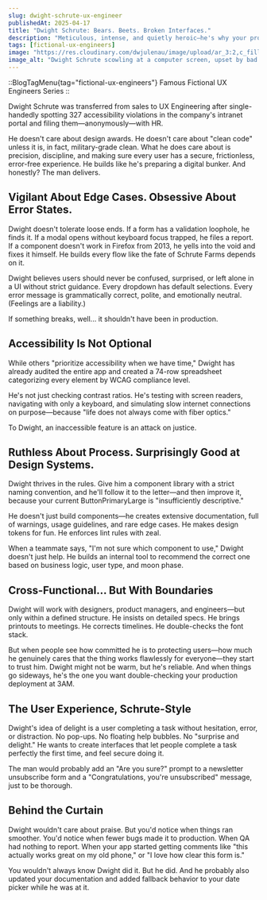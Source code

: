 ```yaml
---
slug: dwight-schrute-ux-engineer
publishedAt: 2025-04-17
title: "Dwight Schrute: Bears. Beets. Broken Interfaces."
description: "Meticulous, intense, and quietly heroic—he's why your product finally works for everyone (and passes every accessibility audit)."
tags: [fictional-ux-engineers]
image: "https://res.cloudinary.com/dwjulenau/image/upload/ar_3:2,c_fill,dpr_auto,f_auto,fl_progressive,q_auto/v1745851582/josh-portfolio/assets_task_01jsydq8k5ek98tww1ppe3dc7r_1745851552_img_0.webp"
image_alt: "Dwight Schrute scowling at a computer screen, upset by bad UX practices."
---
```

::BlogTagMenu{tag="fictional-ux-engineers"}
Famous Fictional UX Engineers Series
::

Dwight Schrute was transferred from sales to UX Engineering after single-handedly spotting 327 accessibility violations in the company's intranet portal and filing them&mdash;anonymously&mdash;with HR.

He doesn't care about design awards. He doesn't care about "clean code" unless it is, in fact, military-grade clean. What he does care about is precision, discipline, and making sure every user has a secure, frictionless, error-free experience. He builds like he's preparing a digital bunker. And honestly? The man delivers.

## Vigilant About Edge Cases. Obsessive About Error States.
Dwight doesn't tolerate loose ends. If a form has a validation loophole, he finds it. If a modal opens without keyboard focus trapped, he files a report. If a component doesn't work in Firefox from 2013, he yells into the void and fixes it himself. He builds every flow like the fate of Schrute Farms depends on it.

Dwight believes users should never be confused, surprised, or left alone in a UI without strict guidance. Every dropdown has default selections. Every error message is grammatically correct, polite, and emotionally neutral. (Feelings are a liability.)

If something breaks, well... it shouldn't have been in production.

## Accessibility Is Not Optional
While others "prioritize accessibility when we have time," Dwight has already audited the entire app and created a 74-row spreadsheet categorizing every element by WCAG compliance level.

He's not just checking contrast ratios. He's testing with screen readers, navigating with only a keyboard, and simulating slow internet connections on purpose&mdash;because "life does not always come with fiber optics."

To Dwight, an inaccessible feature is an attack on justice.

## Ruthless About Process. Surprisingly Good at Design Systems.
Dwight thrives in the rules. Give him a component library with a strict naming convention, and he'll follow it to the letter&mdash;and then improve it, because your current ButtonPrimaryLarge is "insufficiently descriptive."

He doesn't just build components&mdash;he creates extensive documentation, full of warnings, usage guidelines, and rare edge cases. He makes design tokens for fun. He enforces lint rules with zeal.

When a teammate says, "I'm not sure which component to use," Dwight doesn't just help. He builds an internal tool to recommend the correct one based on business logic, user type, and moon phase.

## Cross-Functional… But With Boundaries
Dwight will work with designers, product managers, and engineers&mdash;but only within a defined structure. He insists on detailed specs. He brings printouts to meetings. He corrects timelines. He double-checks the font stack.

But when people see how committed he is to protecting users&mdash;how much he genuinely cares that the thing works flawlessly for everyone&mdash;they start to trust him. Dwight might not be warm, but he's reliable. And when things go sideways, he's the one you want double-checking your production deployment at 3AM.

## The User Experience, Schrute-Style
Dwight's idea of delight is a user completing a task without hesitation, error, or distraction. No pop-ups. No floating help bubbles. No "surprise and delight." He wants to create interfaces that let people complete a task perfectly the first time, and feel secure doing it.

The man would probably add an "Are you sure?" prompt to a newsletter unsubscribe form and a "Congratulations, you're unsubscribed" message, just to be thorough.

## Behind the Curtain
Dwight wouldn't care about praise. But you'd notice when things ran smoother. You'd notice when fewer bugs made it to production. When QA had nothing to report. When your app started getting comments like "this actually works great on my old phone," or "I love how clear this form is."

You wouldn't always know Dwight did it. But he did. And he probably also updated your documentation and added fallback behavior to your date picker while he was at it.
